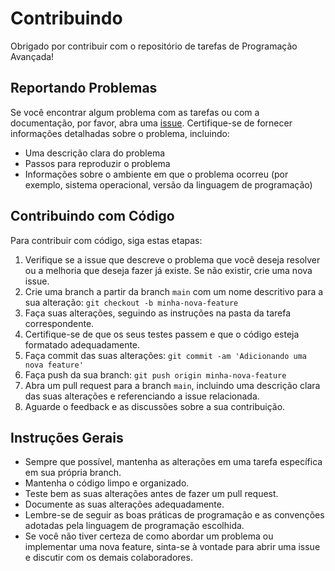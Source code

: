 # Contribuindo

Obrigado por contribuir com o repositório de tarefas de Programação Avançada! 

## Reportando Problemas

Se você encontrar algum problema com as tarefas ou com a documentação, por favor, abra uma [issue](https://github.com/hhs0001/programacaoavancada/issues/new). Certifique-se de fornecer informações detalhadas sobre o problema, incluindo:

- Uma descrição clara do problema
- Passos para reproduzir o problema
- Informações sobre o ambiente em que o problema ocorreu (por exemplo, sistema operacional, versão da linguagem de programação)

## Contribuindo com Código

Para contribuir com código, siga estas etapas:

1. Verifique se a issue que descreve o problema que você deseja resolver ou a melhoria que deseja fazer já existe. Se não existir, crie uma nova issue.
2. Crie uma branch a partir da branch `main` com um nome descritivo para a sua alteração: `git checkout -b minha-nova-feature`
3. Faça suas alterações, seguindo as instruções na pasta da tarefa correspondente.
4. Certifique-se de que os seus testes passem e que o código esteja formatado adequadamente. 
5. Faça commit das suas alterações: `git commit -am 'Adicionando uma nova feature'`
6. Faça push da sua branch: `git push origin minha-nova-feature`
7. Abra um pull request para a branch `main`, incluindo uma descrição clara das suas alterações e referenciando a issue relacionada.
8. Aguarde o feedback e as discussões sobre a sua contribuição.

## Instruções Gerais

- Sempre que possível, mantenha as alterações em uma tarefa específica em sua própria branch.
- Mantenha o código limpo e organizado.
- Teste bem as suas alterações antes de fazer um pull request.
- Documente as suas alterações adequadamente.
- Lembre-se de seguir as boas práticas de programação e as convenções adotadas pela linguagem de programação escolhida.
- Se você não tiver certeza de como abordar um problema ou implementar uma nova feature, sinta-se à vontade para abrir uma issue e discutir com os demais colaboradores.
